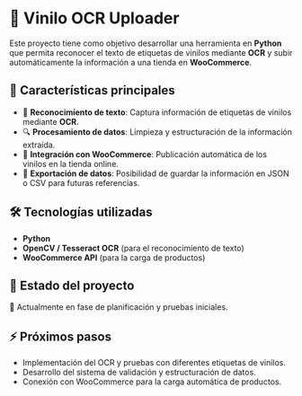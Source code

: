 # 📀 Vinilo OCR Uploader  

Este proyecto tiene como objetivo desarrollar una herramienta en **Python** que permita reconocer el texto de etiquetas de vinilos mediante **OCR** y subir automáticamente la información a una tienda en **WooCommerce**.  

## 🚀 Características principales  
- 📸 **Reconocimiento de texto**: Captura información de etiquetas de vinilos mediante **OCR**.  
- 🔍 **Procesamiento de datos**: Limpieza y estructuración de la información extraída.  
- 🛒 **Integración con WooCommerce**: Publicación automática de los vinilos en la tienda online.  
- 📂 **Exportación de datos**: Posibilidad de guardar la información en JSON o CSV para futuras referencias.  

## 🛠️ Tecnologías utilizadas  
- **Python**  
- **OpenCV / Tesseract OCR** (para el reconocimiento de texto)  
- **WooCommerce API** (para la carga de productos)  

## 📌 Estado del proyecto  
🔹 Actualmente en fase de planificación y pruebas iniciales.  

## ⚡ Próximos pasos  
- Implementación del OCR y pruebas con diferentes etiquetas de vinilos.  
- Desarrollo del sistema de validación y estructuración de datos.  
- Conexión con WooCommerce para la carga automática de productos.  
